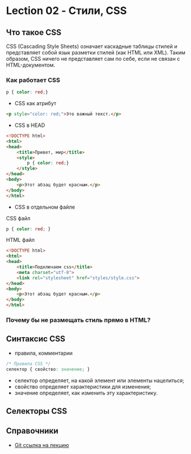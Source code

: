 # Lection 02 - Стили, CSS

## Что такое CSS
 CSS (Cascading Style Sheets) означает каскадные таблицы стилей и представляет собой язык разметки стилей (как HTML или XML). Таким образом, CSS ничего не представляет сам по себе, если не связан с HTML-документом.

### Как работает CSS
```css
p { color: red;}
```
- CSS как атрибут
```html
<p style="color: red;">Это важный текст.</p>
```
- CSS в HEAD
```html
<!DOCTYPE html>
<html>
<head>
    <title>Привет, мир</title>
    <style>
        p { color: red;}
    </style>
</head>
<body>
    <p>Этот абзац будет красным.</p>
</body>
</html>
```
- CSS в отдельном файле

CSS файл
```css
p { color: red; }
```

HTML файл
```html
<!DOCTYPE html>
<html>
<head>
    <title>Подключаем css</title>
    <meta charset="utf-8">
    <link rel="stylesheet" href="styles/style.css">
</head>
<body>
    <p>Этот абзац будет красным.</p>
</body>
</html>
```

### Почему бы не размещать стиль прямо в HTML?

## Синтаксис CSS
- правила, комментарии
```css
/* Правила CSS */
селектор { свойство: значение; }
```
- селектор определяет, на какой элемент или элементы нацелиться;
- свойство определяет характеристики для изменения;
- значение определяет, как изменить эту характеристику.

## Селекторы CSS

## Справочники
- [Git ссылка на лекцию](https://github.com/Zlodej43sm/lections/tree/master/02.styles)